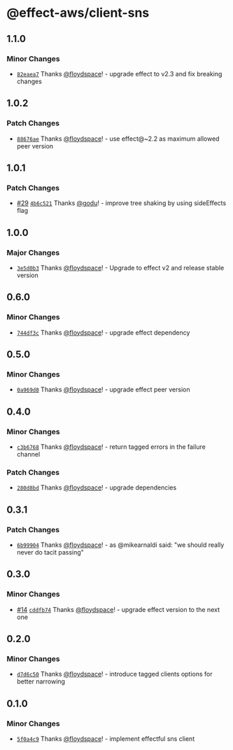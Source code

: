 # @effect-aws/client-sns

## 1.1.0

### Minor Changes

- [`82eaea7`](https://github.com/floydspace/effect-aws/commit/82eaea778048c9ebba98682196448b0aa1586d2e) Thanks [@floydspace](https://github.com/floydspace)! - upgrade effect to v2.3 and fix breaking changes

## 1.0.2

### Patch Changes

- [`88676ae`](https://github.com/floydspace/effect-aws/commit/88676ae3a5f7fa514cab58ba83a50a0774be1aa1) Thanks [@floydspace](https://github.com/floydspace)! - use effect@~2.2 as maximum allowed peer version

## 1.0.1

### Patch Changes

- [#29](https://github.com/floydspace/effect-aws/pull/29) [`4b6c521`](https://github.com/floydspace/effect-aws/commit/4b6c521206c8ff76ff878938f6b90ee474cc8da2) Thanks [@godu](https://github.com/godu)! - improve tree shaking by using sideEffects flag

## 1.0.0

### Major Changes

- [`3e5d0b3`](https://github.com/floydspace/effect-aws/commit/3e5d0b3b3882e0aa6d07bc06432990551316ac30) Thanks [@floydspace](https://github.com/floydspace)! - Upgrade to effect v2 and release stable version

## 0.6.0

### Minor Changes

- [`744df3c`](https://github.com/floydspace/effect-aws/commit/744df3ca6406b3a35e3066d5fe11ca7082c4c454) Thanks [@floydspace](https://github.com/floydspace)! - upgrade effect dependency

## 0.5.0

### Minor Changes

- [`0a969d8`](https://github.com/floydspace/effect-aws/commit/0a969d8a74c3bf1b87ff6a1c8bf689af849797e1) Thanks [@floydspace](https://github.com/floydspace)! - upgrade effect peer version

## 0.4.0

### Minor Changes

- [`c3b6768`](https://github.com/floydspace/effect-aws/commit/c3b6768ec54b62e05f8fbb771cb890ba6aee27c2) Thanks [@floydspace](https://github.com/floydspace)! - return tagged errors in the failure channel

### Patch Changes

- [`280d8bd`](https://github.com/floydspace/effect-aws/commit/280d8bd6686d6e7a2b73322a047e8eb22263b1e1) Thanks [@floydspace](https://github.com/floydspace)! - upgrade dependencies

## 0.3.1

### Patch Changes

- [`6b99904`](https://github.com/floydspace/effect-aws/commit/6b9990497bdb20f240d8261b6382db421e9a3ec2) Thanks [@floydspace](https://github.com/floydspace)! - as @mikearnaldi said: "we should really never do tacit passing"

## 0.3.0

### Minor Changes

- [#14](https://github.com/floydspace/effect-aws/pull/14) [`cddfb74`](https://github.com/floydspace/effect-aws/commit/cddfb74a00b10a13ccfe3749e90961119c4f0906) Thanks [@floydspace](https://github.com/floydspace)! - upgrade effect version to the next one

## 0.2.0

### Minor Changes

- [`d7d6c50`](https://github.com/floydspace/effect-aws/commit/d7d6c500de9aa538f76a5b8cfc9ffac741210d33) Thanks [@floydspace](https://github.com/floydspace)! - introduce tagged clients options for better narrowing

## 0.1.0

### Minor Changes

- [`5f0a4c9`](https://github.com/floydspace/effect-aws/commit/5f0a4c9971e5ecfaff28fd5d1a51fa35e776e409) Thanks [@floydspace](https://github.com/floydspace)! - implement effectful sns client
